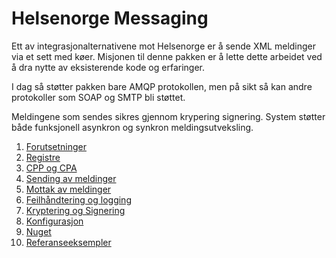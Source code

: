 # Helsenorge Messaging

Ett av integrasjonalternativene mot Helsenorge er å sende XML meldinger via et sett med køer. Misjonen til denne pakken er å lette dette arbeidet ved å dra nytte av eksisterende kode og erfaringer.

I dag så støtter pakken bare AMQP protokollen, men på sikt så kan andre protokoller som SOAP og SMTP bli støttet.   

Meldingene som sendes sikres gjennom krypering signering. System støtter både funksjonell asynkron og synkron meldingsutveksling.




1. [Forutsetninger](Documentation/Forutsetninger.md "Forutsetninger")
2. [Registre](Documentation/Registre.md "Registere")
3. [CPP og CPA](Documentation/CPPA.md "CPP og CPA")
4. [Sending av meldinger](Documentation/SendeMeldinger.md "Sending av meldinger")
5. [Mottak av meldinger](Documentation/MottaMeldinger.md "Mottak av meldinger")
6. [Feilhåndtering og logging](Documentation/FeilOgLogging.md "Feilhåndtering og logging")
7. [Kryptering og Signering](Documentation/KrypteringOgSignering.md "Kryptering og Signering")
8. [Konfigurasjon](Documentation/Konfigurasjon.md "Konfigurasjon")
9. [Nuget](Documentation/Nuget.md "Nuget")
10. [Referanseeksempler](Documentation/ReferanseEksempler.md "Referanseeksempler")